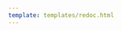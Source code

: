 ```yaml
---
template: templates/redoc.html
---
```


<redoc spec-url="../../internal-apis/dynamic-client-registration-internal.yaml"></redoc>
<script src="../../assets/lib/redoc/redoc.standalone.js"> </script>